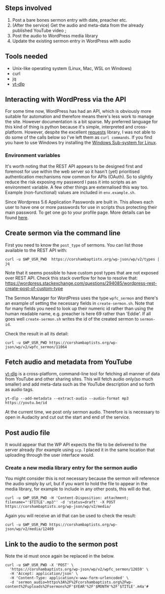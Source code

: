 
##  Steps involved

1. Post a bare bones sermon entry with date, preacher etc.
2. (After the service) Get the audio and meta-data from the already published YouTube video ;
3. Post the audio to WordPress media library
4. Update the existing sermon entry in WordPress with audio

## Tools needed

- Unix-like operating system (Linux, Mac, WSL on Windows)
- curl
- jq
- [yt-dlp](https://github.com/yt-dlp/yt-dlp) 

## Interacting with WordPress via the API

For some time now, WordPress has had an API, which is obviously more suitable for automation and therefore means there's less work to manage the site. However documentation is a bit sparse. My preferred language for this kind of thing is python because it's simple, interpreted and cross-platform. However, despite the excellent [requests](https://docs.python-requests.org/en/master/index.html) library, I was not able to do some of the calls below so I've left them as `curl commands`. If you find you have to use Windows try installing the [Windows Sub-system for Linux](https://docs.microsoft.com/en-us/windows/wsl/about).

### Environment variables

It's worth noting that the REST API appears to be designed first and foremost for use within the web server so it hasn't (yet) prioritised authentication mechanisms now common for APIs (OAuth).
So to slightly reduce the risk exposing my password I pass it into scripts as an environment variable.
A few other things are externalised this way too.
Example (non-functional) values are included in `env.example.sh`.

Since Wordpress 5.6 Application Passwords are built in.
This allows each user to have one or more passwords for use in scripts thus protecting their main password.
To get one go to your profile page.
More details can be found [here](https://make.wordpress.org/core/2020/11/05/application-passwords-integration-guide/).

## Create sermon via the command line

First you need to know the `post_type` of sermons. You can list those available to the REST API with:

```
curl -u $WP_USR_PWD  https://corshambaptists.org/wp-json/wp/v2/types | jq
```

Note that it seems possible to have custom post types that are not exposed over REST API.
Check this stack overflow for how to resolve that: <https://wordpress.stackexchange.com/questions/294085/wordpress-rest-create-post-of-custom-type>

The Sermon Manager for WordPress uses the type `wpfc_sermon` and there's an example of setting the necessary fields in `create-sermon.sh`.
Note that for many fields you need to look up their numeric id rather than using the human readable name, e.g. preacher is here 69 rather than 'Eddie'.
If all goes well `create-sermon.sh` writes the id of the created sermon to `sermon-id`.

Check the result in all its detail:

```
curl -u $WP_USR_PWD https://corshambaptists.org/wp-json/wp/v2/wpfc_sermon/11064
```

## Fetch audio and metadata from YouTube

[yt-dlp](https://github.com/ytdl-org/yt-dlp) is a cross-platform, command-line tool for fetching all manner of data from YouTube and other sharing sites. This will fetch audio only(so much smaller) and add meta-data such as the YouTube description and so forth as audio tags.

```
yt-dlp --add-metadata --extract-audio --audio-format mp3 https://youtu.be/id
```

At the current time, we post only sermon audio.
Therefore is is necessary to open in Audacity and cut out the start and end of the service.

## Post audio file

It would appear that the WP API expects the file to be delivered to the server already (for example using `scp`. I placed it in the same location that uploading through the user interface would.

### Create a new media library entry for the sermon audio

You might consider this is not necessary because the sermon will reference the audio simply by url, but if you want to hold the file to appear in the media library, for example to include in any other posts, this will do that.

  ```
  curl -u $WP_USR_PWD -H 'Content-Disposition: attachment; filename="'$TITLE'.mp3"' -d 'status=draft' -X POST https://corshambaptists.org/wp-json/wp/v2/media/
  ```

Again you will receive an id that can be used to check the result:

  ```
  curl -u $WP_USR_PWD https://corshambaptists.org/wp-json/wp/v2/media/12469
  ```

## Link to the audio to the sermon post

Note the id must once again be replaced in the below.

```
curl -u $WP_USR_PWD -X 'POST' \
  'https://corshambaptists.org/wp-json/wp/v2/wpfc_sermon/12659' \
  -H 'Accept: application/json' \
  -H 'Content-Type: application/x-www-form-urlencoded' \
  -d 'sermon_audio=https%3A%2F%2Fcorshambaptists.org%2Fwp-content%2Fuploads%2Fsermons%2F'$YEAR'%2F'$MONTH'%2F'$TITLE'.m4a'#
```

